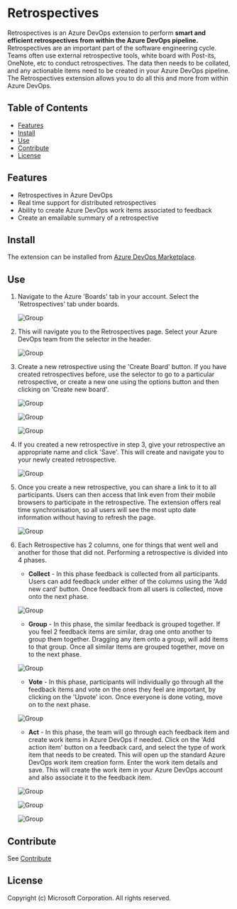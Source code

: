 # Retrospectives

Retrospectives is an Azure DevOps extension to perform **smart and efficient retrospectives from within the Azure DevOps pipeline.** Retrospectives are an important part of the software engineering cycle. Teams often use external retrospective tools, white board with Post-its, OneNote, etc to conduct retrospectives. The data then needs to be collated, and any actionable items need to be created in your Azure DevOps pipeline. The Retrospectives extension allows you to do all this and more from within Azure DevOps.

## Table of Contents

- [Features](#features)
- [Install](#install)
- [Use](#use)
- [Contribute](#contribute)
- [License](#license)

## Features

- Retrospectives in Azure DevOps
- Real time support for distributed retrospectives
- Ability to create Azure DevOps work items associated to feedback
- Create an emailable summary of a retrospective

## Install

The extension can be installed from [Azure DevOps Marketplace](https://marketplace.visualstudio.com/items?itemName=ms-devlabs.team-retrospectives).

## Use

1. Navigate to the Azure 'Boards' tab in your account. Select the 'Retrospectives' tab under boards.

   ![Group](./RetrospectiveExtension.Frontend/images/usage/boardandretrospectivestab.png)

2. This will navigate you to the Retrospectives page. Select your Azure DevOps team from the selector in the header.

   ![Group](./RetrospectiveExtension.Frontend/images/usage/teamselection.png)

3. Create a new retrospective using the 'Create Board' button. If you have created retrospectives before, use the selector to go to a particular retrospective, or create a new one using the options button and then clicking on 'Create new board'.

   ![Group](./RetrospectiveExtension.Frontend/images/usage/createretrospective.png)

   ![Group](./RetrospectiveExtension.Frontend/images/usage/createretrospective2.png)

   ![Group](./RetrospectiveExtension.Frontend/images/usage/navigatetoretrospective.png)

4. If you created a new retrospective in step 3, give your retrospective an appropriate name and click 'Save'. This will create and navigate you to your newly created retrospective.

   ![Group](./RetrospectiveExtension.Frontend/images/usage/createretrospectiveform.png)

5. Once you create a new retrospective, you can share a link to it to all participants. Users can then access that link even from their mobile browsers to participate in the retrospective. The extension offers real time synchronisation, so all users will see the most upto date information without having to refresh the page.

   ![Group](./RetrospectiveExtension.Frontend/images/usage/boardlink.png)

6. Each Retrospective has 2 columns, one for things that went well and another for those that did not. Performing a retrospective is divided into 4 phases.

   - **Collect** - In this phase feedback is collected from all participants. Users can add feedback under either of the columns using the 'Add new card' button. Once feedback from all users is collected, move onto the next phase.

   ![Group](./RetrospectiveExtension.Frontend/images/usage/createfeedback.png)

   - **Group** - In this phase, the similar feedback is grouped together. If you feel 2 feedback items are similar, drag one onto another to group them together. Dragging any item onto a group, will add items to that group. Once all similar items are grouped together, move on to the next phase.

   ![Group](./RetrospectiveExtension.Frontend/images/usage/groupfeedback.png)

   - **Vote** - In this phase, participants will individually go through all the feedback items and vote on the ones they feel are important, by clicking on the 'Upvote' icon. Once everyone is done voting, move on to the next phase.

   ![Group](./RetrospectiveExtension.Frontend/images/usage/votingphase.png)

   - **Act** - In this phase, the team will go through each feedback item and create work items in Azure DevOps if needed. Click on the 'Add action item' button on a feedback card, and select the type of work item that needs to be created. This will open up the standard Azure DevOps work item creation form. Enter the work item details and save. This will create the work item in your Azure DevOps account and also associate it to the feedback item.

   ![Group](./RetrospectiveExtension.Frontend/images/usage/addactionitem.png)

   ![Group](./RetrospectiveExtension.Frontend/images/usage/newbugform.png)

   ![Group](./RetrospectiveExtension.Frontend/images/usage/addactionitemsaved.png)

## Contribute

See [Contribute](./CONTRIBUTING.md)

## License

Copyright (c) Microsoft Corporation. All rights reserved.
